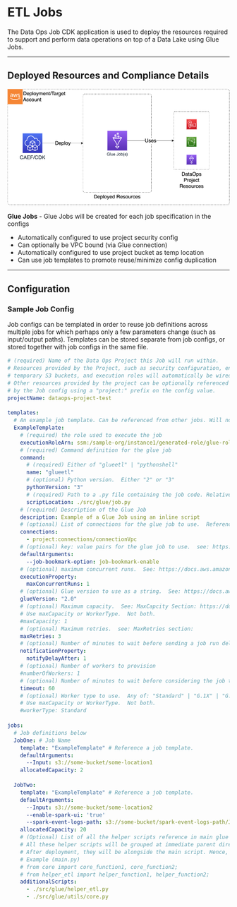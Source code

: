 # ETL Jobs

The Data Ops Job CDK application is used to deploy the resources required to support and perform data operations on top of a Data Lake using Glue Jobs.

***

## Deployed Resources and Compliance Details

![dataops-job](../../../constructs/L3/dataops/dataops-job-l3-construct/docs/dataops-job.png)

**Glue Jobs** - Glue Jobs will be created for each job specification in the configs

* Automatically configured to use project security config
* Can optionally be VPC bound (via Glue connection)
* Automatically configured to use project bucket as temp location
* Can use job templates to promote reuse/minimize config duplication

***

## Configuration

### Sample Job Config

Job configs can be templated in order to reuse job definitions across multiple jobs for which perhaps only a few parameters change (such as input/output paths). Templates can be stored separate from job configs, or stored together with job configs in the same file.

```yaml
# (required) Name of the Data Ops Project this Job will run within. 
# Resources provided by the Project, such as security configuration, encryption keys, 
# temporary S3 buckets, and execution roles will automatically be wired into the Job config.
# Other resources provided by the project can be optionally referenced 
# by the Job config using a "project:" prefix on the config value.
projectName: dataops-project-test

templates:
  # An example job template. Can be referenced from other jobs. Will not itself be deployed.
  ExampleTemplate:
    # (required) the role used to execute the job
    executionRoleArn: ssm:/sample-org/instance1/generated-role/glue-role/arn
    # (required) Command definition for the glue job
    command:
      # (required) Either of "glueetl" | "pythonshell"
      name: "glueetl"
      # (optional) Python version.  Either "2" or "3"
      pythonVersion: "3"
      # (required) Path to a .py file containing the job code. Relative paths should be prefixed with a "./"
      scriptLocation: ./src/glue/job.py
    # (required) Description of the Glue Job
    description: Example of a Glue Job using an inline script
    # (optional) List of connections for the glue job to use.  Reference back to the connection name in the 'connections:' section of the project.yaml
    connections:
      - project:connections/connectionVpc
    # (optional) key: value pairs for the glue job to use.  see: https://docs.aws.amazon.com/glue/latest/dg/aws-glue-programming-etl-glue-arguments.html
    defaultArguments:
      --job-bookmark-option: job-bookmark-enable
    # (optional) maximum concurrent runs.  See: https://docs.aws.amazon.com/glue/latest/dg/aws-glue-api-jobs-job.html#aws-glue-api-jobs-job-ExecutionProperty
    executionProperty:
      maxConcurrentRuns: 1
    # (optional) Glue version to use as a string.  See: https://docs.aws.amazon.com/glue/latest/dg/release-notes.html
    glueVersion: "2.0"
    # (optional) Maximum capacity.  See: MaxCapcity Section: https://docs.aws.amazon.com/glue/latest/dg/aws-glue-api-jobs-job.html
    # Use maxCapacity or WorkerType.  Not both.
    #maxCapacity: 1
    # (optional) Maximum retries.  see: MaxRetries section:
    maxRetries: 3
    # (optional) Number of minutes to wait before sending a job run delay notification.
    notificationProperty:
      notifyDelayAfter: 1
    # (optional) Number of workers to provision
    #numberOfWorkers: 1
    # (optional) Number of minutes to wait before considering the job timed out
    timeout: 60
    # (optional) Worker type to use.  Any of: "Standard" | "G.1X" | "G.2X"
    # Use maxCapacity or WorkerType.  Not both.
    #workerType: Standard

jobs:
  # Job definitions below
  JobOne: # Job Name
    template: "ExampleTemplate" # Reference a job template.
    defaultArguments:
      --Input: s3://some-bucket/some-location1
    allocatedCapacity: 2

  JobTwo:
    template: "ExampleTemplate" # Reference a job template.
    defaultArguments:
      --Input: s3://some-bucket/some-location2
      --enable-spark-ui: 'true'
      --spark-event-logs-path: s3://some-bucket/spark-event-logs-path/JobTwo/
    allocatedCapacity: 20
    # (Optional) List of all the helper scripts reference in main glue ETL script. 
    # All these helper scripts will be grouped at immediate parent directory level, which will result in dedicated zip. 
    # After deployment, they will be alongside the main script. Hence, must be referenced by file names directly from main glue script
    # Example (main.py)
    # from core import core_function1, core_function2;
    # from helper_etl import helper_function1, helper_function2;
    additionalScripts:
      - ./src/glue/helper_etl.py    
      - ./src/glue/utils/core.py    
```
